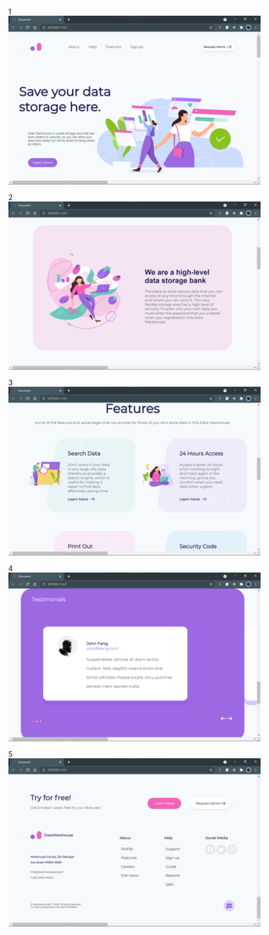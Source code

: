 1
![First View (assets\readme\1.png)](assets\readme\1.png)

2
![Second View (assets\readme\2.png)](assets\readme\2.png)

3
![Third View (assets\readme\3.png)](assets\readme\3.png)

4
![Fourth View (assets\readme\4.png)](assets\readme\4.png)

5
![Fifth View (assets\readme\5.png)](assets\readme\5.png)
